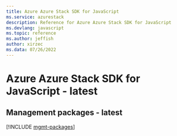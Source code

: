 ```yaml
---
title: Azure Azure Stack SDK for JavaScript
ms.service: azurestack
description: Reference for Azure Azure Stack SDK for JavaScript
ms.devlang: javascript
ms.topic: reference
ms.author: jeffish
author: xirzec
ms.data: 07/26/2022
---
```

# Azure Azure Stack SDK for JavaScript - latest

## Management packages - latest
[!INCLUDE [mgmt-packages](azure-stack-mgmt-index.md)]
